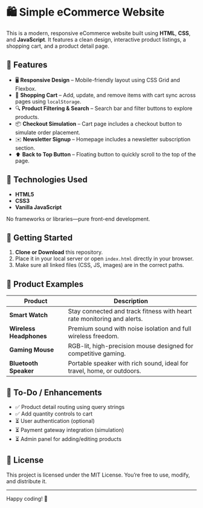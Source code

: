 # 🛍️ Simple eCommerce Website

This is a modern, responsive eCommerce website built using **HTML**, **CSS**, and **JavaScript**. It features a clean design, interactive product listings, a shopping cart, and a product detail page.

## 📌 Features

- 🖥️ **Responsive Design** – Mobile-friendly layout using CSS Grid and Flexbox.
- 🛒 **Shopping Cart** – Add, update, and remove items with cart sync across pages using `localStorage`.
- 🔍 **Product Filtering & Search** – Search bar and filter buttons to explore products.
- 📦 **Checkout Simulation** – Cart page includes a checkout button to simulate order placement.
- ✉️ **Newsletter Signup** – Homepage includes a newsletter subscription section.
- ⬆️ **Back to Top Button** – Floating button to quickly scroll to the top of the page.

## 🧠 Technologies Used

- **HTML5**
- **CSS3**
- **Vanilla JavaScript**

No frameworks or libraries—pure front-end development.

## 🚀 Getting Started

1. **Clone or Download** this repository.
2. Place it in your local server or open `index.html` directly in your browser.
3. Make sure all linked files (CSS, JS, images) are in the correct paths.

## 📝 Product Examples

| Product                 | Description                                                             |
| ----------------------- | ----------------------------------------------------------------------- |
| **Smart Watch**         | Stay connected and track fitness with heart rate monitoring and alerts. |
| **Wireless Headphones** | Premium sound with noise isolation and full wireless freedom.           |
| **Gaming Mouse**        | RGB-lit, high-precision mouse designed for competitive gaming.          |
| **Bluetooth Speaker**   | Portable speaker with rich sound, ideal for travel, home, or outdoors.  |

## 📌 To-Do / Enhancements

- ✅ Product detail routing using query strings
- ✅ Add quantity controls to cart
- ⏳ User authentication (optional)
- ⏳ Payment gateway integration (simulation)
- ⏳ Admin panel for adding/editing products

## 📄 License

This project is licensed under the MIT License. You’re free to use, modify, and distribute it.

---

Happy coding! 🎉
